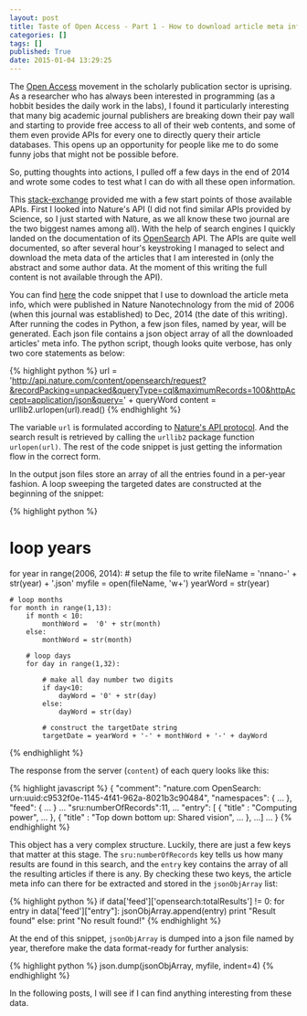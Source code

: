 ```yaml
---
layout: post
title: Taste of Open Access - Part 1 - How to download article meta info using Nature Open Search API
categories: []
tags: []
published: True
date: 2015-01-04 13:29:25
---
```


The [Open Access](http://en.wikipedia.org/wiki/Open_access) movement in the scholarly publication sector is uprising. As a researcher who has always been interested in programming (as a hobbit besides the daily work in the labs), I found it particularly interesting that many big academic journal publishers are breaking down their pay wall and starting to provide free access to all of their web contents, and some of them even provide APIs for every one to directly query their article databases. This opens up an opportunity for people like me to do some funny jobs that might not be possible before.

So, putting thoughts into actions, I pulled off a few days in the end of 2014 and wrote some codes to test what I can do with all these open information.

This [stack-exchange](http://opendata.stackexchange.com/questions/638/open-database-apis-for-journal-article-metadata) provided me with a few start points of those available APIs. First I looked into Nature's API (I did not find similar APIs provided by Science, so I just started with Nature, as we all know these two journal are the two biggest names among all). With the help of search engines I quickly landed on the documentation of its [OpenSearch](http://www.nature.com/developers/documentation/api-references/opensearch-api/) API. The APIs are quite well documented, so after several hour's keystroking I managed to select and download the meta data of the articles that I am interested in (only the abstract and some author data. At the moment of this writing the full content is not available through the API).

You can find [here](https://gist.github.com/deene/3fbb0b02fbf7c3425dbf) the code snippet that I use to download the article meta info, which were published in Nature Nanotechnology from the mid of 2006 (when this journal was established) to Dec, 2014 (the date of this writing). After running the codes in Python, a few json files, named by year, will be generated. Each json file contains a json object array of all the downloaded articles' meta info. The python script, though looks quite verbose, has only two core statements as below:

{% highlight python %}
url = 'http://api.nature.com/content/opensearch/request?&recordPacking=unpacked&queryType=cql&maximumRecords=100&httpAccept=application/json&query=' + queryWord
content = urllib2.urlopen(url).read()
{% endhighlight %}

The variable `url` is formulated according to [Nature's API protocol](http://www.nature.com/developers/documentation/api-references/opensearch-api/). And the search result is retrieved by calling the `urllib2` package function `urlopen(url)`. The rest of the code snippet is just getting the information flow in the correct form.

In the output json files store an array of all the entries found in a per-year fashion. A loop sweeping the targeted dates are constructed at the beginning of the snippet:

{% highlight python %}
# loop years
for year in range(2006, 2014):
    # setup the file to write
    fileName = 'nnano-' + str(year) + '.json'
    myfile = open(fileName, 'w+')
    yearWord = str(year)

    # loop months
    for month in range(1,13):
        if month < 10:
            monthWord =  '0' + str(month)
        else:
            monthWord = str(month)
        
        # loop days
        for day in range(1,32):
            
            # make all day number two digits
            if day<10:
                dayWord = '0' + str(day)
            else:
                dayWord = str(day)
            
            # construct the targetDate string
            targetDate = yearWord + '-' + monthWord + '-' + dayWord
{% endhighlight %}

The response from the server (`content`) of each query looks like this:

{% highlight javascript %}
{
    "comment": "nature.com OpenSearch: urn:uuid:c9532f0e-1145-4f41-962a-8021b3c90484",
    "namespaces": {
        ...
    },
    "feed": {
        ...
    }
    ...
    "sru:numberOfRecords":11,
    ...
    "entry": [
    {
        "title" : "Computing power",
        ...
    }, {
        "title" : "Top down bottom up: Shared vision",
        ...
    }, ...]
    ...
}
{% endhighlight %}

This object has a very complex structure. Luckily, there are just a few keys that matter at this stage. The `sru:numberOfRecords` key tells us how many results are found in this search, and the `entry` key contains the array of all the resulting articles if there is any. By checking these two keys, the article meta info can there for be extracted and stored in the `jsonObjArray` list:

{% highlight python %}
if data['feed']['opensearch:totalResults'] != 0:
    for entry in data['feed']["entry"]:
        jsonObjArray.append(entry)
        print "Result found"
    else:
        print "No result found!"
{% endhighlight %}

At the end of this snippet, `jsonObjArray` is dumped into a json file named by year, therefore make the data format-ready for further analysis:

{% highlight python %}
json.dump(jsonObjArray, myfile, indent=4)
{% endhighlight %}

In the following posts, I will see if I can find anything interesting from these data.



